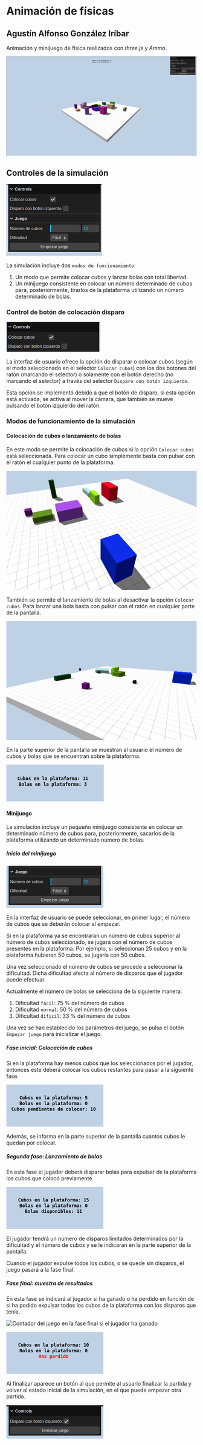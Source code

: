 # Animación de físicas
## Agustín Alfonso González Iríbar
Animación y minijuego de física realizados con _three.js_ y _Ammo_.

![Imagen de la simulación](assets/readme/sim_completa.png)

## Controles de la simulación
![Controles de la simulación](assets/readme/controles.png)

La simulación incluye dos ``modos de funcionamiento``:
1. Un modo que permite colocar cubos y lanzar bolas con total libertad.
2. Un minijuego consistente en colocar un número determinado de cubos para, posteriormente, tirarlos de la plataforma utilizando un número determinado de bolas.

### Control de botón de colocación disparo

![Controles de disparo y colocación de cubos](assets/readme/control_disparo.png)

La interfaz de usuario ofrece la opción de disparar o colocar cubos (según el modo seleccionado en el selector ``Colocar cubos``) con los dos botones del ratón (marcando el selector) o solamente con el botón derecho (no marcando el selector) a través del selector ``Disparo con botón izquierdo``.

Esta opción se implementó debido a que el botón de disparo, si esta opción está activada, se activa al mover la cámara, que también se mueve pulsando el botón izquierdo del ratón.

### Modos de funcionamiento de la simulación
#### Colocación de cubos o lanzamiento de bolas

En este modo se permite la colocación de cubos si la opción ``Colocar cubos`` está seleccionada. Para colocar un cubo simplemente basta con pulsar con el ratón el cualquier punto de la plataforma.

![Colocación de cubos](assets/readme/cubos.png)

También se permite el lanzamiento de bolas al desactivar la opción ``Colocar cubos``. Para lanzar una bola basta con pulsar con el ratón en cualquier parte de la pantalla.

![Lanzamiento de bolas](assets/readme/bolas.png)

En la parte superior de la pantalla se muestran al usuario el número de cubos y bolas que se encuentran sobre la plataforma.

![Contador de cubos y bolas en la plataforma](assets/readme/contador.png)

#### Minijuego

La simulación incluye un pequeño minijuego consistente en colocar un determinado número de cubos para, posteriormente, sacarlos de la plataforma utilizando un determinado número de bolas.

##### Inicio del minijuego

![Controles del juego](assets/readme/control_juego.png)

En la interfaz de usuario se puede seleccionar, en primer lugar, el número de cubos que se deberán colocar al empezar.

Si en la plataforma ya se encontraran un número de cubos superior al número de cubos seleccionado, se jugará con el número de cubos presentes en la plataforma. Por ejemplo, si seleccionan 25 cubos y en la plataforma hubieran 50 cubos, se jugaría con 50 cubos.

Una vez seleccionado el número de cubos se procede a seleccionar la dificultad. Dicha dificultad afecta al número de disparos que el jugador puede efectuar.

Actualmente el número de bolas se selecciona de la siguiente manera:

1. Dificultad ``fácil``: 75 % del número de cubos
2. Dificultad ``normal``: 50 % del número de cubos
3. Dificultad ``dificil``: 33 % del número de cubos

Una vez se han establecido los parámetros del juego, se pulsa el botón ``Empezar juego`` para inicializar el juego.

##### Fase inicial: Colocación de cubos

Si en la plataforma hay menos cubos que los seleccionados por el jugador, entonces este deberá colocar los cubos restantes para pasar a la siguiente fase.

![Contador del juego en la fase inicial](assets/readme/contador_fase_1.png)

Además, se informa en la parte superior de la pantalla cuantos cubos le quedan por colocar.

##### Segunda fase: Lanzamiento de bolas

En esta fase el jugador deberá disparar bolas para expulsar de la plataforma los cubos que colocó previamente.

![Contador del juego en la segunda fase](assets/readme/contador_fase_2.png)

El jugador tendrá un número de disparos limitados determinados por la dificultad y el número de cubos y se le indicaran en la parte superior de la pantalla.

Cuando el jugador expulse todos los cubos, o se quede sin disparos, el juego pasará a la fase final.

##### Fase final: muestra de resultados

En esta fase se indicará al jugador si ha ganado o ha perdido en función de si ha podido expulsar todos los cubos de la plataforma con los disparos que tenía.

![Contador del juego en la fase final si el jugador ha ganado](assets/readme/contador_fase_3_victoria.png)

![Contador del juego en la fase final si el jugador pierde](assets/readme/contador_fase_3_derrota.png)

Al finalizar aparece un botón al que permite al usuario finalizar la partida y volver al estado inicial de la simulación, en el que puede empezar otra partida.

![Botón de terminar juego](assets/readme/terminar.png)